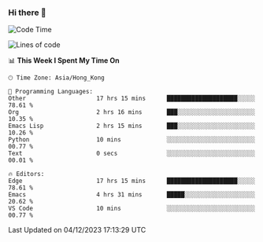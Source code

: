 ### Hi there 👋

<!--
**nicehiro/nicehiro** is a ✨ _special_ ✨ repository because its `README.md` (this file) appears on your GitHub profile.

Here are some ideas to get you started:

- 🔭 I’m currently working on ...
- 🌱 I’m currently learning ...
- 👯 I’m looking to collaborate on ...
- 🤔 I’m looking for help with ...
- 💬 Ask me about ...
- 📫 How to reach me: ...
- 😄 Pronouns: ...
- ⚡ Fun fact: ...
-->

<!--START_SECTION:waka-->
![Code Time](http://img.shields.io/badge/Code%20Time-125%20hrs%2032%20mins-blue)

![Lines of code](https://img.shields.io/badge/From%20Hello%20World%20I%27ve%20Written-2.6%20million%20lines%20of%20code-blue)

📊 **This Week I Spent My Time On** 

```text
🕑︎ Time Zone: Asia/Hong_Kong

💬 Programming Languages: 
Other                    17 hrs 15 mins      ████████████████████░░░░░   78.61 % 
Org                      2 hrs 16 mins       ███░░░░░░░░░░░░░░░░░░░░░░   10.35 % 
Emacs Lisp               2 hrs 15 mins       ███░░░░░░░░░░░░░░░░░░░░░░   10.26 % 
Python                   10 mins             ░░░░░░░░░░░░░░░░░░░░░░░░░   00.77 % 
Text                     0 secs              ░░░░░░░░░░░░░░░░░░░░░░░░░   00.01 % 

🔥 Editors: 
Edge                     17 hrs 15 mins      ████████████████████░░░░░   78.61 % 
Emacs                    4 hrs 31 mins       █████░░░░░░░░░░░░░░░░░░░░   20.62 % 
VS Code                  10 mins             ░░░░░░░░░░░░░░░░░░░░░░░░░   00.77 % 
```


 Last Updated on 04/12/2023 17:13:29 UTC
<!--END_SECTION:waka-->
